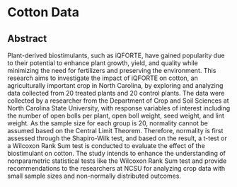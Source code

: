 # Cotton Data
## Abstract

Plant-derived biostimulants, such as iQFORTE, have gained popularity due to their potential to enhance plant growth, yield, and quality while minimizing the need for fertilizers and preserving the environment. This research aims to investigate the impact of iQFORTE on cotton, an agriculturally important crop in North Carolina, by exploring and analyzing data collected from 20 treated plants and 20 control plants. The data were collected by a researcher from the Department of Crop and Soil Sciences at North Carolina State University, with response variables of interest including the number of open bolls per plant, open boll weight, seed weight, and lint weight. As the sample size for each group is 20, normality cannot be assumed based on the Central Limit Theorem. Therefore, normality is first assessed through the Shapiro-Wilk test, and based on the result, a t-test or a Wilcoxon Rank Sum test is conducted to evaluate the effect of the biostimulant on cotton. The study intends to enhance the understanding of nonparametric statistical tests like the Wilcoxon Rank Sum test and provide recommendations to the researchers at NCSU for analyzing crop data with small sample sizes and non-normally distributed outcomes.
